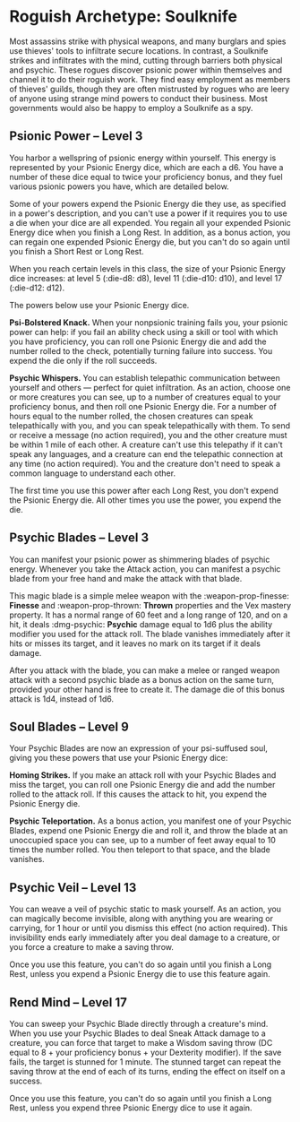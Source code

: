 # Roguish Archetype: Soulknife

Most assassins strike with physical weapons, and many burglars and spies use thieves' tools to infiltrate secure locations. In contrast, a Soulknife strikes and infiltrates with the mind, cutting through barriers both physical and psychic. These rogues discover psionic power within themselves and channel it to do their roguish work. They find easy employment as members of thieves' guilds, though they are often mistrusted by rogues who are leery of anyone using strange mind powers to conduct their business. Most governments would also be happy to employ a Soulknife as a spy.

## Psionic Power – Level 3

You harbor a wellspring of psionic energy within yourself. This energy is represented by your Psionic Energy dice, which are each a d6. You have a number of these dice equal to twice your proficiency bonus, and they fuel various psionic powers you have, which are detailed below.

Some of your powers expend the Psionic Energy die they use, as specified in a power's description, and you can't use a power if it requires you to use a die when your dice are all expended. You regain all your expended Psionic Energy dice when you finish a Long Rest. In addition, as a bonus action, you can regain one expended Psionic Energy die, but you can't do so again until you finish a Short Rest or Long Rest.

When you reach certain levels in this class, the size of your Psionic Energy dice increases: at level 5 (:die-d8: d8), level 11 (:die-d10: d10), and level 17 (:die-d12: d12).

The powers below use your Psionic Energy dice.

**Psi-Bolstered Knack.** When your nonpsionic training fails you, your psionic power can help: if you fail an ability check using a skill or tool with which you have proficiency, you can roll one Psionic Energy die and add the number rolled to the check, potentially turning failure into success. You expend the die only if the roll succeeds.

**Psychic Whispers.** You can establish telepathic communication between yourself and others — perfect for quiet infiltration. As an action, choose one or more creatures you can see, up to a number of creatures equal to your proficiency bonus, and then roll one Psionic Energy die. For a number of hours equal to the number rolled, the chosen creatures can speak telepathically with you, and you can speak telepathically with them. To send or receive a message (no action required), you and the other creature must be within 1 mile of each other. A creature can't use this telepathy if it can't speak any languages, and a creature can end the telepathic connection at any time (no action required). You and the creature don't need to speak a common language to understand each other.

The first time you use this power after each Long Rest, you don't expend the Psionic Energy die. All other times you use the power, you expend the die.

## Psychic Blades – Level 3

You can manifest your psionic power as shimmering blades of psychic energy. Whenever you take the Attack action, you can manifest a psychic blade from your free hand and make the attack with that blade. 

This magic blade is a simple melee weapon with the :weapon-prop-finesse: **Finesse** and :weapon-prop-thrown: **Thrown** properties and the Vex mastery property. It has a normal range of 60 feet and a long range of 120, and on a hit, it deals :dmg-psychic: **Psychic** damage equal to 1d6 plus the ability modifier you used for the attack roll. The blade vanishes immediately after it hits or misses its target, and it leaves no mark on its target if it deals damage.

After you attack with the blade, you can make a melee or ranged weapon attack with a second psychic blade as a bonus action on the same turn, provided your other hand is free to create it. The damage die of this bonus attack is 1d4, instead of 1d6.

## Soul Blades – Level 9

Your Psychic Blades are now an expression of your psi-suffused soul, giving you these powers that use your Psionic Energy dice:

**Homing Strikes.** If you make an attack roll with your Psychic Blades and miss the target, you can roll one Psionic Energy die and add the number rolled to the attack roll. If this causes the attack to hit, you expend the Psionic Energy die.

**Psychic Teleportation.** As a bonus action, you manifest one of your Psychic Blades, expend one Psionic Energy die and roll it, and throw the blade at an unoccupied space you can see, up to a number of feet away equal to 10 times the number rolled. You then teleport to that space, and the blade vanishes.

## Psychic Veil – Level 13

You can weave a veil of psychic static to mask yourself. As an action, you can magically become invisible, along with anything you are wearing or carrying, for 1 hour or until you dismiss this effect (no action required). This invisibility ends early immediately after you deal damage to a creature, or you force a creature to make a saving throw.

Once you use this feature, you can't do so again until you finish a Long Rest, unless you expend a Psionic Energy die to use this feature again.

## Rend Mind – Level 17

You can sweep your Psychic Blade directly through a creature's mind. When you use your Psychic Blades to deal Sneak Attack damage to a creature, you can force that target to make a Wisdom saving throw (DC equal to 8 + your proficiency bonus + your Dexterity modifier). If the save fails, the target is stunned for 1 minute. The stunned target can repeat the saving throw at the end of each of its turns, ending the effect on itself on a success.

Once you use this feature, you can't do so again until you finish a Long Rest, unless you expend three Psionic Energy dice to use it again.